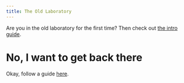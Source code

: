 ```yaml
---
title: The Old Laboratory
---
```


Are you in the old laboratory for the first time? Then check out [the intro guide](/010-intro/index.md).

# No, I want to get back there
Okay, follow a guide [here](010-back.md).
